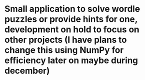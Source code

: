 # Small application to solve wordle puzzles or provide hints for one, development on hold to focus on other projects (I have plans to change this using NumPy for efficiency later on maybe during december)
